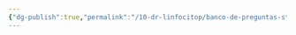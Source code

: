 ```yaml
---
{"dg-publish":true,"permalink":"/10-dr-linfocitop/banco-de-preguntas-step-1/","noteIcon":""}
---
```

